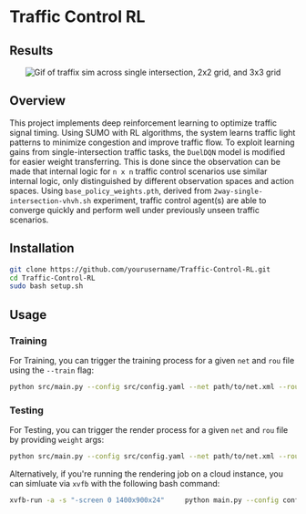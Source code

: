 # Traffic Control RL
## Results
<p align="center">
  <img src="resources/gifs/demo_mod.gif" alt="Gif of traffix sim across single intersection, 2x2 grid, and 3x3 grid">
</p>

## Overview
This project implements deep reinforcement learning to optimize traffic signal timing. Using SUMO with RL algorithms, the system learns traffic light patterns to minimize congestion and improve traffic flow. To exploit learning gains from single-intersection traffic tasks, the `DuelDQN` model is modified for easier weight transferring. This is done since the observation can be made that internal logic for `n x n` traffic control scenarios use similar internal logic, only distinguished by different observation spaces and action spaces. Using `base_policy_weights.pth`, derived from `2way-single-intersection-vhvh.sh` experiment, traffic control agent(s) are able to converge quickly and perform well under previously unseen traffic scenarios. 

## Installation
```bash
git clone https://github.com/yourusername/Traffic-Control-RL.git
cd Traffic-Control-RL
sudo bash setup.sh
```

## Usage
### Training
For Training, you can trigger the training process for a given `net` and `rou` file using the `--train` flag:
```bash
python src/main.py --config src/config.yaml --net path/to/net.xml --route path/to/rou.xml --path models/single-intersection --train
```

### Testing
For Testing, you can trigger the render process for a given `net` and `rou` file by providing `weight` args:
```bash
python src/main.py --config src/config.yaml --net path/to/net.xml --route path/to/rou.xml --path models/single-intersection --weights models/single-intersection
```
Alternatively, if you're running the rendering job on a cloud instance, you can simluate via `xvfb` with the following bash command:
```bash
xvfb-run -a -s "-screen 0 1400x900x24"     python main.py --config config.yaml --net single-intersection.net.xml --route single-intersection.rou.xml --path Outputs/
```
